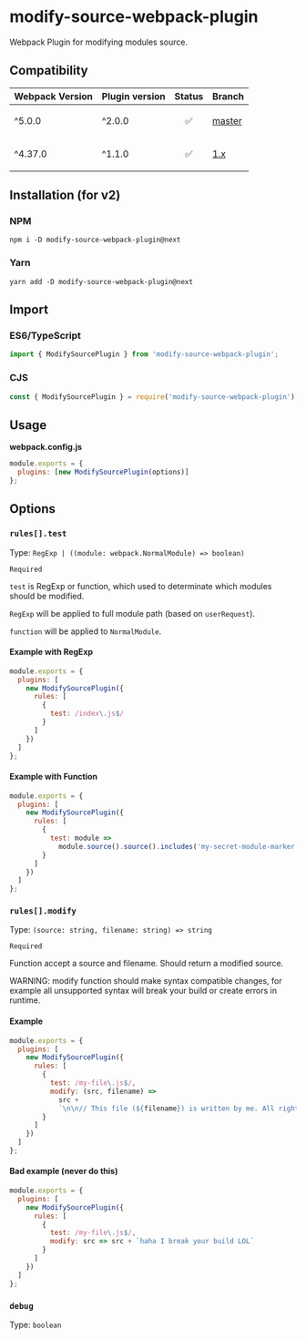 # modify-source-webpack-plugin

Webpack Plugin for modifying modules source.

## Compatibility

| Webpack Version | Plugin version | Status                   | Branch                                                                         |
| --------------- | -------------- | ------------------------ | ------------------------------------------------------------------------------ |
| ^5.0.0          | ^2.0.0         | <p align="center">✅</p> | [master](https://github.com/artemirq/modify-source-webpack-plugin/tree/master) |
| ^4.37.0         | ^1.1.0         | <p align="center">✅</p> | [1.x](https://github.com/artemirq/modify-source-webpack-plugin/tree/1.x)       |

## Installation (for v2)

### NPM

```
npm i -D modify-source-webpack-plugin@next
```

### Yarn

```
yarn add -D modify-source-webpack-plugin@next
```

## Import

### ES6/TypeScript

```js
import { ModifySourcePlugin } from 'modify-source-webpack-plugin';
```

### CJS

```js
const { ModifySourcePlugin } = require('modify-source-webpack-plugin');
```

## Usage

**webpack.config.js**

```js
module.exports = {
  plugins: [new ModifySourcePlugin(options)]
};
```

## Options

### `rules[].test`

Type: `RegExp | ((module: webpack.NormalModule) => boolean)`

`Required`

`test` is RegExp or function, which used to determinate which modules should be modified.

`RegExp` will be applied to full module path (based on `userRequest`).

`function` will be applied to `NormalModule`.

#### Example with RegExp

```js
module.exports = {
  plugins: [
    new ModifySourcePlugin({
      rules: [
        {
          test: /index\.js$/
        }
      ]
    })
  ]
};
```

#### Example with Function

```js
module.exports = {
  plugins: [
    new ModifySourcePlugin({
      rules: [
        {
          test: module =>
            module.source().source().includes('my-secret-module-marker')
        }
      ]
    })
  ]
};
```

### `rules[].modify`

Type: `(source: string, filename: string) => string`

`Required`

Function accept a source and filename. Should return a modified source.

WARNING: modify function should make syntax compatible changes, for example all unsupported syntax will break your build or create errors in runtime.

#### Example

```js
module.exports = {
  plugins: [
    new ModifySourcePlugin({
      rules: [
        {
          test: /my-file\.js$/,
          modify: (src, filename) =>
            src +
            `\n\n// This file (${filename}) is written by me. All rights reserved`
        }
      ]
    })
  ]
};
```

#### Bad example (never do this)

```js
module.exports = {
  plugins: [
    new ModifySourcePlugin({
      rules: [
        {
          test: /my-file\.js$/,
          modify: src => src + `haha I break your build LOL`
        }
      ]
    })
  ]
};
```

### `debug`

Type: `boolean`
